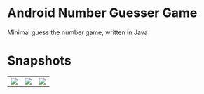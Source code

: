# Android Number Guesser Game
Minimal guess the number game, written in Java

# Snapshots
<table align="center">
  <tr>
    <td>
      <img src="https://user-images.githubusercontent.com/66980937/197296042-7f94632e-1337-4af7-b0cb-1fd14dec6bf3.png"/>
    </td>
    <td>
      <img src="https://user-images.githubusercontent.com/66980937/197296701-4dd804e5-9ef1-4c5f-80c9-6ee8949eed9c.png"/>
    </td>
    <td>
      <img src="https://user-images.githubusercontent.com/66980937/197296594-6612ddc2-547f-4e95-ba6c-bcf06c4ebec7.png"/>
    </td>
  </tr>
</table>
